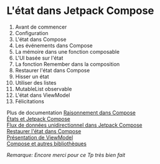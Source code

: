 # L'état dans Jetpack Compose

1. Avant de commencer
2. Configuration
3. L'état dans Compose
4. Les événements dans Compose
5. La mémoire dans une fonction composable
6. L'UI basée sur l'état
7. La fonction Remember dans la composition
8. Restaurer l'état dans Compose
9. Hisser un état
10. Utiliser des listes
11. MutableList observable
12. L'état dans ViewModel
13. Félicitations

Plus de documentation
[Raisonnement dans Compose](https://developer.android.com/develop/ui/compose/mental-model?hl=fr)<br>
[États et Jetpack Compose](https://developer.android.com/develop/ui/compose/state?hl=fr)<br>
[Flux de données unidirectionnel dans Jetpack Compose](https://developer.android.com/develop/ui/compose/architecture?hl=fr#udf-compose)<br>
[Restaurer l'état dans Compose](https://developer.android.com/develop/ui/compose/state?hl=fr#restore-ui-state)<br>
[Présentation de ViewModel](https://developer.android.com/topic/libraries/architecture/viewmodel?hl=fr)<br>
[Compose et autres bibliothèques](https://developer.android.com/develop/ui/compose/libraries?hl=fr)<br>

*Remarque: Encore merci pour ce Tp très bien fait*